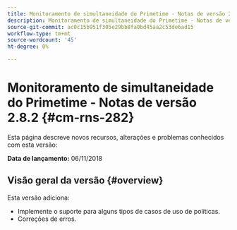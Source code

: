 ```yaml
---
title: Monitoramento de simultaneidade do Primetime - Notas de versão 2.8.2
description: Monitoramento de simultaneidade do Primetime - Notas de versão 2.8.2
source-git-commit: ac0c15b951f305e29bb8fa0bd45aa2c53de6ad15
workflow-type: tm+mt
source-wordcount: '45'
ht-degree: 0%

---
```



# Monitoramento de simultaneidade do Primetime - Notas de versão 2.8.2 {#cm-rns-282}

Esta página descreve novos recursos, alterações e problemas conhecidos com esta versão:

**Data de lançamento:** 06/11/2018

## Visão geral da versão {#overview}

Esta versão adiciona:

* Implemente o suporte para alguns tipos de casos de uso de políticas.
* Correções de erros.
